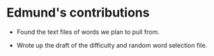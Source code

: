 # Edmund's contributions

- Found the text files of words we plan to pull from.

- Wrote up the draft of the difficulty and random word selection file.
